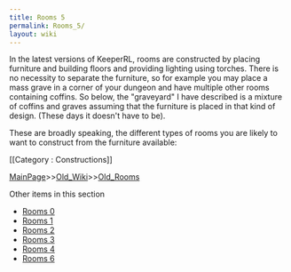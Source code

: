 ```yaml
---
title: Rooms 5
permalink: Rooms_5/
layout: wiki
---
```

In the latest versions of KeeperRL, rooms are constructed by placing furniture and building floors and providing lighting using torches. There is no necessity to separate the furniture, so for example you may place a mass grave in a corner of your dungeon and have multiple other rooms containing coffins. So below, the &quot;graveyard&quot; I have described is a mixture of coffins and graves assuming that the furniture is placed in that kind of design. (These days it doesn't have to be).

These are broadly speaking, the different types of rooms you are likely to want to construct from the furniture available:

[[Category : Constructions]]

[MainPage](/keeperrl_wiki/ "wikilink")>>[Old_Wiki](/keeperrl_wiki/Old_Wiki "wikilink")>>[Old_Rooms](/keeperrl_wiki/Old_Rooms "wikilink")

Other items in this section
-    [Rooms 0](/keeperrl_wiki/Rooms_0 "wikilink")
-    [Rooms 1](/keeperrl_wiki/Rooms_1 "wikilink")
-    [Rooms 2](/keeperrl_wiki/Rooms_2 "wikilink")
-    [Rooms 3](/keeperrl_wiki/Rooms_3 "wikilink")
-    [Rooms 4](/keeperrl_wiki/Rooms_4 "wikilink")
-    [Rooms 6](/keeperrl_wiki/Rooms_6 "wikilink")
